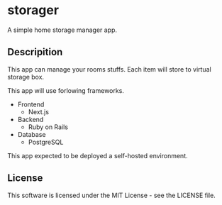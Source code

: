 # storager

A simple home storage manager app.

## Descripition

This app can manage your rooms stuffs.
Each item will store to virtual storage box.

This app will use forlowing frameworks.

- Frontend
  - Next.js
- Backend
  - Ruby on Rails
- Database
  - PostgreSQL

This app expected to be deployed a self-hosted environment.

## License

This software is licensed under the MIT License - see the LICENSE file.
